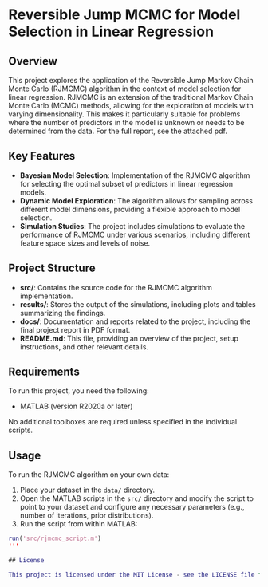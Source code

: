 # Reversible Jump MCMC for Model Selection in Linear Regression

## Overview

This project explores the application of the Reversible Jump Markov Chain Monte Carlo (RJMCMC) algorithm in the context of model selection for linear regression. RJMCMC is an extension of the traditional Markov Chain Monte Carlo (MCMC) methods, allowing for the exploration of models with varying dimensionality. This makes it particularly suitable for problems where the number of predictors in the model is unknown or needs to be determined from the data. For the full report, see the attached pdf.

## Key Features

- **Bayesian Model Selection**: Implementation of the RJMCMC algorithm for selecting the optimal subset of predictors in linear regression models.
- **Dynamic Model Exploration**: The algorithm allows for sampling across different model dimensions, providing a flexible approach to model selection.
- **Simulation Studies**: The project includes simulations to evaluate the performance of RJMCMC under various scenarios, including different feature space sizes and levels of noise.

## Project Structure

- **src/**: Contains the source code for the RJMCMC algorithm implementation.
- **results/**: Stores the output of the simulations, including plots and tables summarizing the findings.
- **docs/**: Documentation and reports related to the project, including the final project report in PDF format.
- **README.md**: This file, providing an overview of the project, setup instructions, and other relevant details.

## Requirements

To run this project, you need the following:

- MATLAB (version R2020a or later)

No additional toolboxes are required unless specified in the individual scripts.

## Usage

To run the RJMCMC algorithm on your own data:

1. Place your dataset in the `data/` directory.
2. Open the MATLAB scripts in the `src/` directory and modify the script to point to your dataset and configure any necessary parameters (e.g., number of iterations, prior distributions).
3. Run the script from within MATLAB:

```matlab
run('src/rjmcmc_script.m')
'''

## License

This project is licensed under the MIT License - see the LICENSE file for details.
